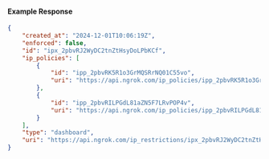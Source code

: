 <!-- Code generated for API Clients. DO NOT EDIT. -->

#### Example Response

```json
{
	"created_at": "2024-12-01T10:06:19Z",
	"enforced": false,
	"id": "ipx_2pbvRJ2WyDC2tnZtHsyDoLPbKCf",
	"ip_policies": [
		{
			"id": "ipp_2pbvRK5R1o3GrMQSRrNQ01C55vo",
			"uri": "https://api.ngrok.com/ip_policies/ipp_2pbvRK5R1o3GrMQSRrNQ01C55vo"
		},
		{
			"id": "ipp_2pbvRILPGdL81aZN5F7LRvPOP4v",
			"uri": "https://api.ngrok.com/ip_policies/ipp_2pbvRILPGdL81aZN5F7LRvPOP4v"
		}
	],
	"type": "dashboard",
	"uri": "https://api.ngrok.com/ip_restrictions/ipx_2pbvRJ2WyDC2tnZtHsyDoLPbKCf"
}
```

